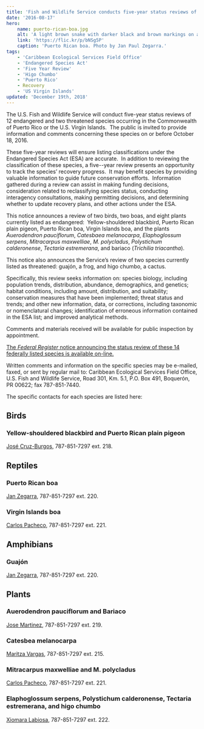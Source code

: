 ```yaml
---
title: 'Fish and Wildlife Service conducts five-year status reviews of 14 Caribbean species'
date: '2016-08-17'
hero:
    name: puerto-rican-boa.jpg
    alt: 'A light brown snake with darker black and brown markings on a green vine.'
    link: 'https://flic.kr/p/bNSg5P'
    caption: 'Puerto Rican boa. Photo by Jan Paul Zegarra.'
tags:
    - 'Caribbean Ecological Services Field Office'
    - 'Endangered Species Act'
    - 'Five Year Review'
    - 'Higo Chumbo'
    - 'Puerto Rico'
    - Recovery
    - 'US Virgin Islands'
updated: 'December 19th, 2018'
---
```

The U.S. Fish and Wildlife Service will conduct five-year status reviews of 12 endangered and two threatened species occurring in the Commonwealth of Puerto Rico or the U.S. Virgin Islands.  The public is invited to provide information and comments concerning these species on or before October 18, 2016.

These five-year reviews will ensure listing classifications under the Endangered Species Act (ESA) are accurate.  In addition to reviewing the classification of these species, a five--year review presents an opportunity to track the species’ recovery progress.  It may benefit species by providing valuable information to guide future conservation efforts.  Information gathered during a review can assist in making funding decisions, consideration related to reclassifying species status, conducting interagency consultations, making permitting decisions, and determining whether to update recovery plans, and other actions under the ESA.

This notice announces a review of two birds, two boas, and eight plants currently listed as endangered:  Yellow-shouldered blackbird, Puerto Rican plain pigeon, Puerto Rican boa, Virgin Islands boa, and the plants _Auerodendron pauciflorum_, _Catesbaea melanocarpa_, _Elaphoglossum serpens_, _Mitracarpus maxwelliae_, _M. polycladus_, _Polystichum calderonense_, _Tectaria estremerana_, and bariaco (_Trichilia triacantha_).

This notice also announces the Service’s review of two species currently listed as threatened: guajón, a frog, and higo chumbo, a cactus.  

Specifically, this review seeks information on: species biology, including population trends, distribution, abundance, demographics, and genetics; habitat conditions, including amount, distribution, and suitability; conservation measures that have been implemented; threat status and trends; and other new information, data, or corrections, including taxonomic or nomenclatural changes; identification of erroneous information contained in the ESA list; and improved analytical methods.

Comments and materials received will be available for public inspection by appointment.

[The _Federal Register_ notice announcing the status review of these 14 federally listed species is available on-line.](https://www.federalregister.gov/articles/2016/08/22/2016-19940/endangered-and-threatened-wildlife-and-plants-5-year-status-reviews-of-14-caribbean-species)

Written comments and information on the specific species may be e-mailed, faxed, or sent by regular mail to: Caribbean Ecological Services Field Office, U.S. Fish and Wildlife Service, Road 301, Km. 5.1, P.O. Box 491, Boquerón, PR 00622; fax 787-851-7440\.    

The specific contacts for each species are listed here:

## Birds

### Yellow-shouldered blackbird and Puerto Rican plain pigeon

[José Cruz-Burgos](mailto:jose_cruz-burgos@fws.gov), 787-851-7297 ext. 218.

## Reptiles

### Puerto Rican boa

[Jan Zegarra](mailto:jan_zegarra@fws.gov), 787-851-7297 ext. 220.

### Virgin Islands boa

[Carlos Pacheco](mailto:carlos_pacheco@fws.gov), 787-851-7297 ext. 221.  

## Amphibians

### Guajón

[Jan Zegarra](mailto:jan_zegarra@fws.gov), 787-851-7297 ext. 220.    

## Plants

### Auerodendron pauciflorum and Bariaco

[Jose Martinez](mailto:jose_martinez@fws.gov), 787-851-7297 ext. 219.  

### Catesbea melanocarpa

[Maritza Vargas](mailto:maritza_vargas@fws.gov), 787-851-7297 ext. 215.  

### Mitracarpus maxwelliae and M. polycladus

[Carlos Pacheco](mailto:carlos_pacheco@fws.gov), 787-851-7297 ext. 221.  

### Elaphoglossum serpens, Polystichum calderonense, Tectaria estremerana, and higo chumbo

[Xiomara Labiosa](mailto:xiomara_labiosa@fws.gov), 787-851-7297 ext. 222.
